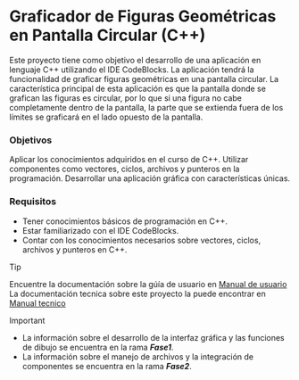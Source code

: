 # Graficador de Figuras Geométricas en Pantalla Circular (C++)

Este proyecto tiene como objetivo el desarrollo de una aplicación en lenguaje C++ utilizando el IDE CodeBlocks. La aplicación tendrá la funcionalidad de graficar figuras geométricas en una pantalla circular. La característica principal de esta aplicación es que la pantalla donde se grafican las figuras es circular, por lo que si una figura no cabe completamente dentro de la pantalla, la parte que se extienda fuera de los límites se graficará en el lado opuesto de la pantalla.

### Objetivos
Aplicar los conocimientos adquiridos en el curso de C++.
Utilizar componentes como vectores, ciclos, archivos y punteros en la programación.
Desarrollar una aplicación gráfica con características únicas.

### Requisitos
- Tener conocimientos básicos de programación en C++.
- Estar familiarizado con el IDE CodeBlocks.
- Contar con los conocimientos necesarios sobre vectores, ciclos, archivos y punteros en C++.

> [!TIP]
> Encuentre la documentación sobre la gúía de usuario en [Manual de usuario](documentacion/ManualUsuario.md)
> La documentación tecnica sobre este proyecto la puede encontrar en [Manual tecnico](documentacion/ManualTecnico.md)

> [!IMPORTANT]
> - La información sobre el desarrollo de la interfaz gráfica y las funciones de dibujo se encuentra en la rama ***Fase1***.
> - La información sobre el manejo de archivos y la integración de componentes se encuentra en la rama ***Fase2***.
